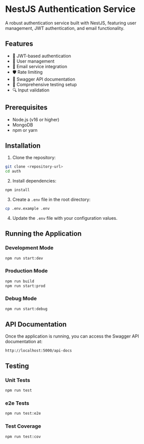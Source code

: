 # NestJS Authentication Service

A robust authentication service built with NestJS, featuring user management, JWT authentication, and email functionality.

## Features

- 🔐 JWT-based authentication
- 👤 User management
- 📧 Email service integration
- 🛡️ Rate limiting
- 📝 Swagger API documentation
- 🧪 Comprehensive testing setup
- 🔍 Input validation

## Prerequisites

- Node.js (v16 or higher)
- MongoDB
- npm or yarn

## Installation

1. Clone the repository:
```bash
git clone <repository-url>
cd auth
```

2. Install dependencies:
```bash
npm install
```

3. Create a `.env` file in the root directory:
```bash
cp .env.example .env
```

4. Update the `.env` file with your configuration values.

## Running the Application

### Development Mode
```bash
npm run start:dev
```

### Production Mode
```bash
npm run build
npm run start:prod
```

### Debug Mode
```bash
npm run start:debug
```

## API Documentation

Once the application is running, you can access the Swagger API documentation at:
```
http://localhost:5000/api-docs
```

## Testing

### Unit Tests
```bash
npm run test
```

### e2e Tests
```bash
npm run test:e2e
```

### Test Coverage
```bash
npm run test:cov
```
